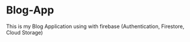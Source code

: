 # Blog-App
This is my Blog Application using with firebase (Authentication, Firestore, Cloud Storage)
